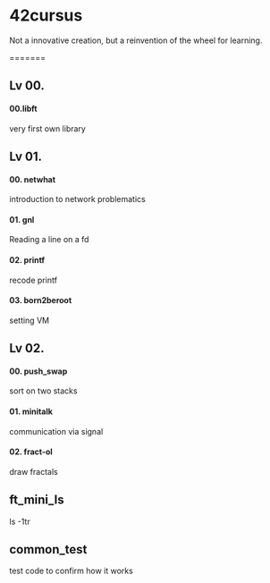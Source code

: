# 42cursus
Not a innovative creation, but a reinvention of the wheel for learning.

=======

## Lv 00.
#### 00.libft
very first own library

## Lv 01.
#### 00. netwhat
  introduction to network problematics
#### 01. gnl
  Reading a line on a fd
#### 02. printf
  recode printf
#### 03. born2beroot
  setting VM
  
## Lv 02.
#### 00. push_swap
  sort on two stacks
#### 01. minitalk
  communication via signal
#### 02. fract-ol
  draw fractals
  
## ft_mini_ls
  ls -1tr

## common_test
  test code to confirm how it works
